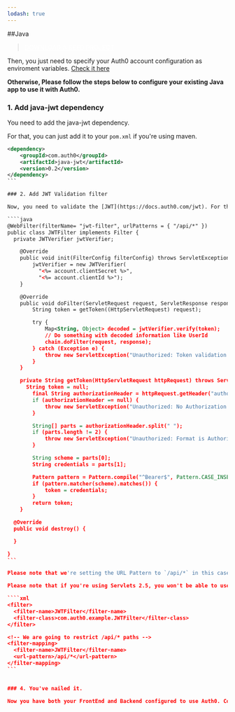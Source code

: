 ```yaml
---
lodash: true
---
```


##Java

<div class="package">
  <blockquote>
    <a href="https://docs.auth0.com/auth0-java/master/create-package?path=examples/java-api&type=server@@account.clientParam@@" class="btn btn-lg btn-success btn-package" style="text-transform: uppercase; color: white">
      <span>Download a Seed project</span>
    </a> 
  </blockquote>
</div>

Then, you just need to specify your Auth0 account configuration as enviroment variables. [Check it here](https://github.com/auth0/auth0-java/blob/master/examples/java-api/README.md#running-the-example)

**Otherwise, Please follow the steps below to configure your existing Java app to use it with Auth0.**

### 1. Add java-jwt dependency

You need to add the java-jwt dependency.

For that, you can just add it to your `pom.xml` if you're using maven.

````xml
<dependency>
    <groupId>com.auth0</groupId>
    <artifactId>java-jwt</artifactId>
    <version>0.2</version>
</dependency>
```

### 2. Add JWT Validation filter

Now, you need to validate the [JWT](https://docs.auth0.com/jwt). For that, we'll use a Filter.

````java
@WebFilter(filterName= "jwt-filter", urlPatterns = { "/api/*" })
public class JWTFilter implements Filter {
  private JWTVerifier jwtVerifier;

    @Override
    public void init(FilterConfig filterConfig) throws ServletException {
        jwtVerifier = new JWTVerifier(
          "<%= account.clientSecret %>",
          "<%= account.clientId %>");
    }

    @Override
    public void doFilter(ServletRequest request, ServletResponse response, FilterChain chain) throws IOException, ServletException {
        String token = getToken((HttpServletRequest) request);

        try {
            Map<String, Object> decoded = jwtVerifier.verify(token);
            // Do something with decoded information like UserId
            chain.doFilter(request, response);
        } catch (Exception e) {
            throw new ServletException("Unauthorized: Token validation failed", e);
        }
    }

    private String getToken(HttpServletRequest httpRequest) throws ServletException {
      String token = null;
        final String authorizationHeader = httpRequest.getHeader("authorization");
        if (authorizationHeader == null) {
            throw new ServletException("Unauthorized: No Authorization header was found");
        }

        String[] parts = authorizationHeader.split(" ");
        if (parts.length != 2) {
            throw new ServletException("Unauthorized: Format is Authorization: Bearer [token]");
        }

        String scheme = parts[0];
        String credentials = parts[1];

        Pattern pattern = Pattern.compile("^Bearer$", Pattern.CASE_INSENSITIVE);
        if (pattern.matcher(scheme).matches()) {
            token = credentials;
        }
        return token;
    }

  @Override
  public void destroy() {

  }

}
```

Please note that we're setting the URL Pattern to `/api/*` in this case. That means that we'll check the user is authenticated only if the request is to the API.

Please note that if you're using Servlets 2.5, you won't be able to use the `@WebFilter` annotation. In that case, add the following to your `web.xml`:

````xml
<filter>
  <filter-name>JWTFilter</filter-name>
  <filter-class>com.auth0.example.JWTFilter</filter-class>
</filter>

<!-- We are going to restrict /api/* paths -->
<filter-mapping>
  <filter-name>JWTFilter</filter-name>
  <url-pattern>/api/*</url-pattern>
</filter-mapping>
```


### 4. You've nailed it.

Now you have both your FrontEnd and Backend configured to use Auth0. Congrats, you're awesome!
